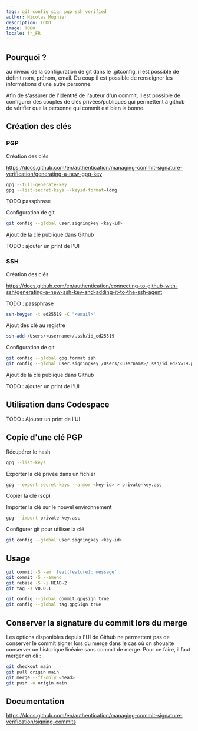 ```yaml
---
tags: git config sign pgp ssh verified
author: Nicolas Mugnier
description: TODO
image: TODO
locale: fr_FR
---
```


## Pourquoi ?

au niveau de la configuration de git dans le .gitconfig, il est possible de définit nom, prénom, email. Du coup il est possible de renseigner les informations d'une autre personne.

Afin de s'assurer de l'identité de l'auteur d'un commit, il est possible de configurer des couples de clés privées/publiques qui permettent à github de vérifier que la personne qui commit est bien la bonne.

## Création des clés

### PGP

Création des clés

https://docs.github.com/en/authentication/managing-commit-signature-verification/generating-a-new-gpg-key

```bash
gpg --full-generate-key
gpg --list-secret-keys --keyid-format=long
```

TODO passphrase

Configuration de git

```bash
git config --global user.signingkey <key-id>
```

Ajout de la clé publique dans Github

TODO : ajouter un print de l'UI

### SSH

Création des clés

https://docs.github.com/en/authentication/connecting-to-github-with-ssh/generating-a-new-ssh-key-and-adding-it-to-the-ssh-agent

TODO : passphrase

```bash
ssh-keygen -t ed25519 -C "<email>"
```

Ajout des clé au registre

```bash
ssh-add /Users/<username>/.ssh/id_ed25519
```

Configuration de git

```bash
git config --global gpg.format ssh
git config --global user.signingkey /Users/<username>/.ssh/id_ed25519.pub
``` 

Ajout de la clé publique dans Github

TODO : ajouter un print de l'UI

## Utilisation dans Codespace

TODO : Ajouter un print de l'UI

## Copie d'une clé PGP

Récupérer le hash

```bash
gpg --list-keys
```

Exporter la clé privée dans un fichier

```bash
gpg --export-secret-keys --armor <key-id> > private-key.asc
```

Copier la clé (scp)

Importer la clé sur le nouvel environnement

```bash
gpg --import private-key.asc
```

Configurer git pour utiliser la clé

```bash
git config --global user.signingkey <key-id>
```

## Usage

```bash
git commit -S -am 'feat(feature): message'
git commit -S --amend
git rebase -S -i HEAD~2
git tag -s v0.0.1
```

```bash
git config --global commit.gpgsign true
git config --global tag.gpgSign true
```

## Conserver la signature du commit lors du merge

Les options disponibles depuis l'UI de Github ne permettent pas de conserver le commit signer lors du merge dans le cas où on shouaite conserver un historique linéaire sans commit de merge.
Pour ce faire, il faut merger en cli :

```bash
git checkout main
git pull origin main
git merge --ff-only <head>
git push -u origin main
```

## Documentation

https://docs.github.com/en/authentication/managing-commit-signature-verification/signing-commits
